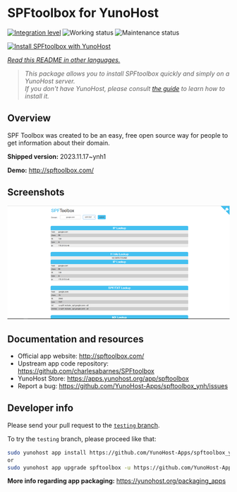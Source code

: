 <!--
N.B.: This README was automatically generated by <https://github.com/YunoHost/apps/tree/master/tools/readme_generator>
It shall NOT be edited by hand.
-->

# SPFtoolbox for YunoHost

[![Integration level](https://dash.yunohost.org/integration/spftoolbox.svg)](https://dash.yunohost.org/appci/app/spftoolbox) ![Working status](https://ci-apps.yunohost.org/ci/badges/spftoolbox.status.svg) ![Maintenance status](https://ci-apps.yunohost.org/ci/badges/spftoolbox.maintain.svg)

[![Install SPFtoolbox with YunoHost](https://install-app.yunohost.org/install-with-yunohost.svg)](https://install-app.yunohost.org/?app=spftoolbox)

*[Read this README in other languages.](./ALL_README.md)*

> *This package allows you to install SPFtoolbox quickly and simply on a YunoHost server.*  
> *If you don't have YunoHost, please consult [the guide](https://yunohost.org/install) to learn how to install it.*

## Overview

SPF Toolbox was created to be an easy, free open source way for people to get information about their domain.


**Shipped version:** 2023.11.17~ynh1

**Demo:** <http://spftoolbox.com/>

## Screenshots

![Screenshot of SPFtoolbox](./doc/screenshots/687474703a2f2f692e696d6775722e636f6d2f4143785a5074512e706e67.png)

## Documentation and resources

- Official app website: <http://spftoolbox.com/>
- Upstream app code repository: <https://github.com/charlesabarnes/SPFtoolbox>
- YunoHost Store: <https://apps.yunohost.org/app/spftoolbox>
- Report a bug: <https://github.com/YunoHost-Apps/spftoolbox_ynh/issues>

## Developer info

Please send your pull request to the [`testing` branch](https://github.com/YunoHost-Apps/spftoolbox_ynh/tree/testing).

To try the `testing` branch, please proceed like that:

```bash
sudo yunohost app install https://github.com/YunoHost-Apps/spftoolbox_ynh/tree/testing --debug
or
sudo yunohost app upgrade spftoolbox -u https://github.com/YunoHost-Apps/spftoolbox_ynh/tree/testing --debug
```

**More info regarding app packaging:** <https://yunohost.org/packaging_apps>
